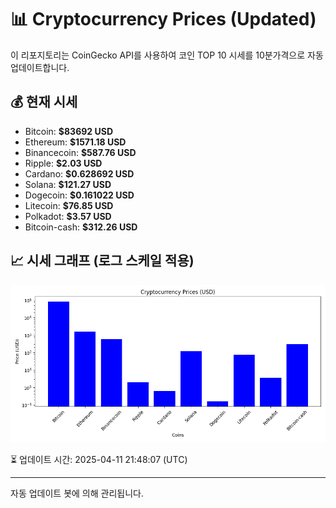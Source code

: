 
# 📊 Cryptocurrency Prices (Updated)

이 리포지토리는 CoinGecko API를 사용하여 코인 TOP 10 시세를 10분가격으로 자동 업데이트합니다.

## 💰 현재 시세
- Bitcoin: **$83692 USD**
- Ethereum: **$1571.18 USD**
- Binancecoin: **$587.76 USD**
- Ripple: **$2.03 USD**
- Cardano: **$0.628692 USD**
- Solana: **$121.27 USD**
- Dogecoin: **$0.161022 USD**
- Litecoin: **$76.85 USD**
- Polkadot: **$3.57 USD**
- Bitcoin-cash: **$312.26 USD**

## 📈 시세 그래프 (로그 스케일 적용)
![Crypto Prices](crypto_prices.png)

⏳ 업데이트 시간: 2025-04-11 21:48:07 (UTC)

---
자동 업데이트 봇에 의해 관리됩니다.
